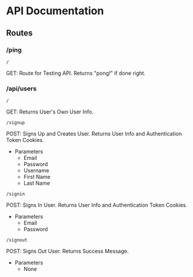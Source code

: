 # API Documentation

## Routes

### /ping

```
/
```

GET: Route for Testing API. Returns "pong!" if done right.

### /api/users

```
/
```

GET: Returns User's Own User Info.

```
/signup
```

POST: Signs Up and Creates User. Returns User Info and Authentication Token Cookies.

- Parameters
  - Email
  - Password
  - Username
  - First Name
  - Last Name

```
/signin
```

POST: Signs In User. Returns User Info and Authentication Token Cookies.

- Parameters
  - Email
  - Password

```
/signout
```

POST: Signs Out User. Returns Success Message.

- Parameters
  - None

